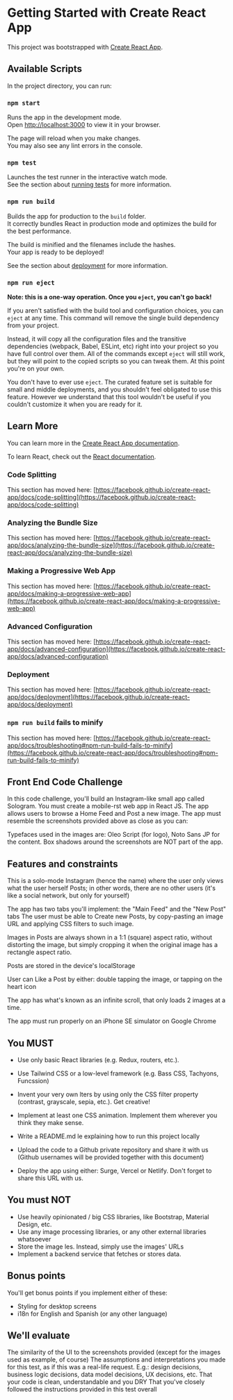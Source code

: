 # Getting Started with Create React App

This project was bootstrapped with [Create React App](https://github.com/facebook/create-react-app).

## Available Scripts

In the project directory, you can run:

### `npm start`

Runs the app in the development mode.\
Open [http://localhost:3000](http://localhost:3000) to view it in your browser.

The page will reload when you make changes.\
You may also see any lint errors in the console.

### `npm test`

Launches the test runner in the interactive watch mode.\
See the section about [running tests](https://facebook.github.io/create-react-app/docs/running-tests) for more information.

### `npm run build`

Builds the app for production to the `build` folder.\
It correctly bundles React in production mode and optimizes the build for the best performance.

The build is minified and the filenames include the hashes.\
Your app is ready to be deployed!

See the section about [deployment](https://facebook.github.io/create-react-app/docs/deployment) for more information.

### `npm run eject`

**Note: this is a one-way operation. Once you `eject`, you can't go back!**

If you aren't satisfied with the build tool and configuration choices, you can `eject` at any time. This command will remove the single build dependency from your project.

Instead, it will copy all the configuration files and the transitive dependencies (webpack, Babel, ESLint, etc) right into your project so you have full control over them. All of the commands except `eject` will still work, but they will point to the copied scripts so you can tweak them. At this point you're on your own.

You don't have to ever use `eject`. The curated feature set is suitable for small and middle deployments, and you shouldn't feel obligated to use this feature. However we understand that this tool wouldn't be useful if you couldn't customize it when you are ready for it.

## Learn More

You can learn more in the [Create React App documentation](https://facebook.github.io/create-react-app/docs/getting-started).

To learn React, check out the [React documentation](https://reactjs.org/).

### Code Splitting

This section has moved here: [https://facebook.github.io/create-react-app/docs/code-splitting](https://facebook.github.io/create-react-app/docs/code-splitting)

### Analyzing the Bundle Size

This section has moved here: [https://facebook.github.io/create-react-app/docs/analyzing-the-bundle-size](https://facebook.github.io/create-react-app/docs/analyzing-the-bundle-size)

### Making a Progressive Web App

This section has moved here: [https://facebook.github.io/create-react-app/docs/making-a-progressive-web-app](https://facebook.github.io/create-react-app/docs/making-a-progressive-web-app)

### Advanced Configuration

This section has moved here: [https://facebook.github.io/create-react-app/docs/advanced-configuration](https://facebook.github.io/create-react-app/docs/advanced-configuration)

### Deployment

This section has moved here: [https://facebook.github.io/create-react-app/docs/deployment](https://facebook.github.io/create-react-app/docs/deployment)

### `npm run build` fails to minify

This section has moved here: [https://facebook.github.io/create-react-app/docs/troubleshooting#npm-run-build-fails-to-minify](https://facebook.github.io/create-react-app/docs/troubleshooting#npm-run-build-fails-to-minify)

## Front End Code Challenge

In this code challenge, you'll build an Instagram-like small app called Sologram.
You must create a mobile-rst web app in React JS. The app allows users to browse a Home
Feed and Post a new image. The app must resemble the screenshots provided above as
close as you can:

Typefaces used in the images are: Oleo Script (for logo), Noto Sans JP for the content. Box
shadows around the screenshots are NOT part of the app.

## Features and constraints

This is a solo-mode Instagram (hence the name) where the user only views what the user
herself Posts; in other words, there are no other users (it's like a social network, but only for yourself)

The app has two tabs you'll implement: the "Main Feed" and the "New Post" tabs
The user must be able to Create new Posts, by copy-pasting an image URL and applying
CSS filters to such image.

Images in Posts are always shown in a 1:1 (square) aspect ratio, without distorting the
image, but simply cropping it when the original image has a rectangle aspect ratio.

Posts are stored in the device's localStorage

User can Like a Post by either: double tapping the image, or tapping on the heart icon

The app has what's known as an infinite scroll, that only loads 2 images at a time.

The app must run properly on an iPhone SE simulator on Google Chrome

## You MUST

- Use only basic React libraries (e.g. Redux, routers, etc.).
- Use Tailwind CSS or a low-level framework (e.g. Bass CSS, Tachyons, Funcssion)
- Invent your very own lters by using only the CSS filter property (contrast, grayscale,
  sepia, etc.). Get creative!

- Implement at least one CSS animation. Implement them wherever you think they make
  sense.

- Write a README.md le explaining how to run this project locally

- Upload the code to a Github private repository and share it with us (Github usernames
  will be provided together with this document)

- Deploy the app using either: Surge, Vercel or Netlify. Don't forget to share this URL with us.

## You must NOT

- Use heavily opinionated / big CSS libraries, like Bootstrap, Material Design, etc.
- Use any image processing libraries, or any other external libraries whatsoever
- Store the image les. Instead, simply use the images' URLs
- Implement a backend service that fetches or stores data.

## Bonus points

You'll get bonus points if you implement either of these:

- Styling for desktop screens
- i18n for English and Spanish (or any other language)

## We'll evaluate

The similarity of the UI to the screenshots provided (except for the images used as
example, of course)
The assumptions and interpretations you made for this test, as if this was a real-life request.
E.g.: design decisions, business logic decisions, data model decisions, UX decisions, etc.
That your code is clean, understandable and you DRY
That you've closely followed the instructions provided in this test overall
